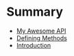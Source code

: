 # Summary

* [My Awesome API](README.md)
* [Defining Methods](methods.md)
* [Introduction](introduction.md)

